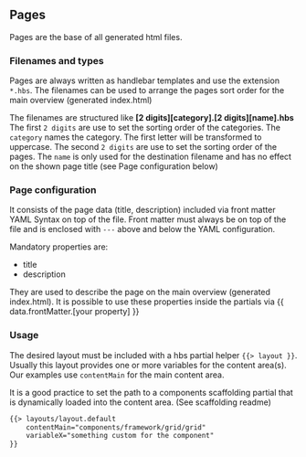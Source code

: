 ## Pages 

Pages are the base of all generated html files. 

### Filenames and types

Pages are always written as handlebar templates and use the extension `*.hbs`.
The filenames can be used to arrange the pages sort order for the main overview (generated index.html)

The filenames are structured like **\[2 digits\]\[category\].\[2 digits\]\[name\].hbs**
The first `2 digits` are use to set the sorting order of the categories. The `category` names the category. The first letter will be transformed to uppercase.
The second `2 digits` are use to set the sorting order of the pages. The `name` is only used for the destination filename and has no effect on the shown page title (see Page configuration below) 

### Page configuration

It consists of the page data (title, description) included via front matter YAML Syntax on top of the file. 
Front matter must always be on top of the file and is enclosed with `---` above and below the YAML configuration.

Mandatory properties are:
* title
* description

They are used to describe the page on the main overview (generated index.html).
It is possible to use these properties inside the partials via {{ data.frontMatter.\[your property\] }}

### Usage

The desired layout must be included with a hbs partial helper `{{> layout }}`. Usually this layout provides one or more variables for the content area(s).
Our examples use `contentMain` for the main content area. 

It is a good practice to set the path to a components scaffolding partial that is dynamically loaded into the content area. (See scaffolding readme) 

```html
{{> layouts/layout.default
	contentMain="components/framework/grid/grid"
	variableX="something custom for the component"
}}
```
